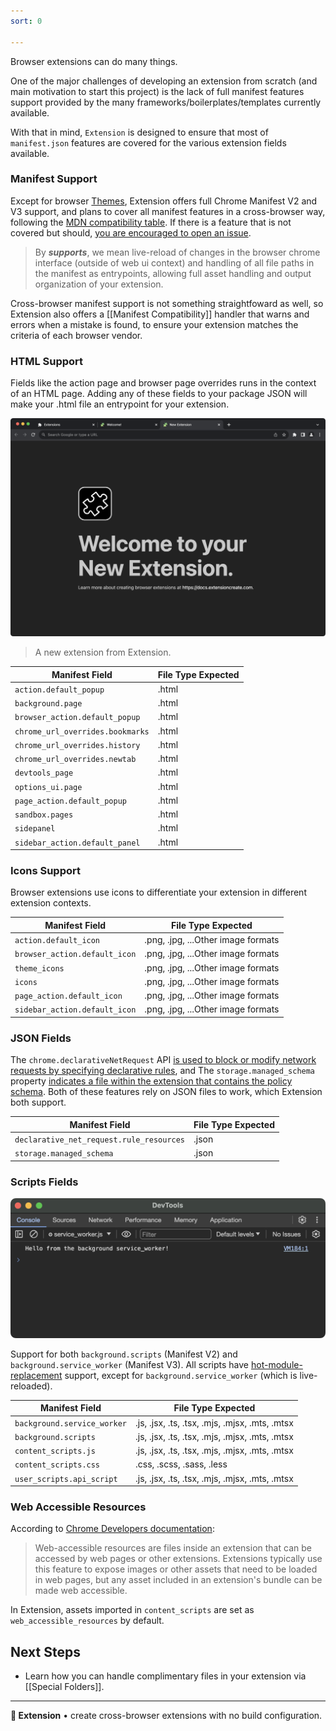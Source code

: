 ```yaml
---
sort: 0

---
```


Browser extensions can do many things.

One of the major challenges of developing an extension from scratch (and main motivation to start this project) is the lack of full manifest features support provided by the many frameworks/boilerplates/templates currently available.

With that in mind, `Extension` is designed to ensure that most of `manifest.json` features are covered for the various extension fields available.

### Manifest Support

Except for browser [Themes](https://developer.chrome.com/docs/extensions/develop/ui/themes#manifest), Extension offers full Chrome Manifest V2 and V3 support, and plans to cover all manifest features in a cross-browser way, following the [MDN compatibility table](https://developer.mozilla.org/en-US/docs/Mozilla/Add-ons/WebExtensions/Browser_compatibility_for_manifest.json). If there is a feature that is not covered but should, [you are encouraged to open an issue](https://github.com/cezaraugusto/Extension/issues/new).

> By **_supports_**, we mean live-reload of changes in the browser chrome interface (outside of web ui context) and handling of all file paths in the manifest as entrypoints, allowing full asset handling and output organization of your extension.

Cross-browser manifest support is not something straightfoward as well, so Extension also offers a [[Manifest Compatibility]] handler that warns and errors when a mistake is found, to ensure your extension matches the criteria of each browser vendor.

### HTML Support

Fields like the action page and browser page overrides runs in the context of an HTML page. Adding any of these fields to your package JSON will make your .html file an entrypoint for your extension.

![New extension template](../assets/new-template.png)

> A new extension from Extension.

| Manifest Field                   | File Type Expected |
|----------------------------------|--------------------|
| `action.default_popup`           | .html               |
| `background.page`                | .html               |
| `browser_action.default_popup`   | .html               |
| `chrome_url_overrides.bookmarks` | .html               |
| `chrome_url_overrides.history`   | .html               |
| `chrome_url_overrides.newtab`    | .html               |
| `devtools_page`                  | .html               |
| `options_ui.page`                | .html               |
| `page_action.default_popup`      | .html               |
| `sandbox.pages`                  | .html               |
| `sidepanel`                      | .html               |
| `sidebar_action.default_panel`   | .html               |

### Icons Support

Browser extensions use icons to differentiate your extension in different extension contexts.

| Manifest Field                 | File Type Expected |
|--------------------------------|--------------------|
| `action.default_icon`          | .png, .jpg, ...Other image formats           |
| `browser_action.default_icon`  | .png, .jpg, ...Other image formats           |
| `theme_icons`                  | .png, .jpg, ...Other image formats           |
| `icons`                        | .png, .jpg, ...Other image formats           |
| `page_action.default_icon`     | .png, .jpg, ...Other image formats           |
| `sidebar_action.default_icon`  | .png, .jpg, ...Other image formats           |

### JSON Fields

The `chrome.declarativeNetRequest` API [is used to block or modify network requests by specifying declarative rules](https://developer.chrome.com/docs/extensions/reference/api/declarativeNetRequest), and 
The `storage.managed_schema` property [indicates a file within the extension that contains the policy schema](https://developer.chrome.com/docs/extensions/reference/manifest/storage). Both of these features rely on JSON files to work, which Extension both support. 

| Manifest Field              | File Type Expected |
|-----------------------------|--------------------|
| `declarative_net_request.rule_resources`   | .json               |
| `storage.managed_schema`                   | .json               |

### Scripts Fields

![The background inspect window](../assets/service_worker.png)

Support for both `background.scripts` (Manifest V2) and `background.service_worker` (Manifest V3). All scripts have [hot-module-replacement](https://webpack.js.org/concepts/hot-module-replacement/) support, except for `background.service_worker` (which is live-reloaded).

| Manifest Field                 | File Type Expected |
|--------------------------------|--------------------|
| `background.service_worker`    | .js, .jsx, .ts, .tsx, .mjs, .mjsx, .mts, .mtsx |
| `background.scripts`           | .js, .jsx, .ts, .tsx, .mjs, .mjsx, .mts, .mtsx |
| `content_scripts.js`           | .js, .jsx, .ts, .tsx, .mjs, .mjsx, .mts, .mtsx |
| `content_scripts.css`          | .css, .scss, .sass, .less                      |
| `user_scripts.api_script`      | .js, .jsx, .ts, .tsx, .mjs, .mjsx, .mts, .mtsx |

### Web Accessible Resources

According to [Chrome Developers documentation](https://developer.chrome.com/docs/extensions/reference/manifest/web-accessible-resources): 

> Web-accessible resources are files inside an extension that can be accessed by web pages or other extensions. Extensions typically use this feature to expose images or other assets that need to be loaded in web pages, but any asset included in an extension's bundle can be made web accessible.

In Extension, assets imported in `content_scripts` are set as `web_accessible_resources` by default.

## Next Steps

* Learn how you can handle complimentary files in your extension via [[Special Folders]].

---

**🧩 Extension** • create cross-browser extensions with no build configuration.
